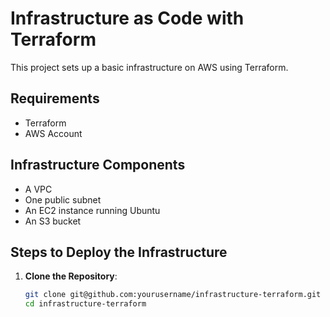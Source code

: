 # Infrastructure as Code with Terraform

This project sets up a basic infrastructure on AWS using Terraform.

## Requirements

- Terraform
- AWS Account

## Infrastructure Components

- A VPC
- One public subnet
- An EC2 instance running Ubuntu
- An S3 bucket

## Steps to Deploy the Infrastructure

1. **Clone the Repository**:
   ```bash
   git clone git@github.com:yourusername/infrastructure-terraform.git
   cd infrastructure-terraform
